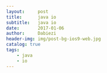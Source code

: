 ```yaml
---
layout:     post
title:      java io
subtitle:   java io
date:       2017-01-06
author:     Dabiezi
header-img: img/post-bg-ios9-web.jpg
catalog: true
tags:
    - java
    - io
---
```

